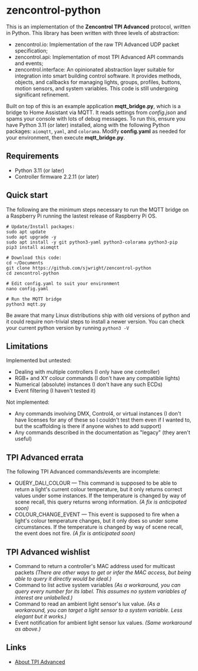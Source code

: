 # zencontrol-python

This is an implementation of the **Zencontrol TPI Advanced** protocol, written in Python. This library has been written with three levels of abstraction:

- zencontrol.io: Implementation of the raw TPI Advanced UDP packet specification;
- zencontrol.api: Implementation of most TPI Advanced API commands and events;
- zencontrol.interface: An opinionated abstraction layer suitable for integration into smart building control software. It provides methods, objects, and callbacks for managing lights, groups, profiles, buttons, motion sensors, and system variables. This code is still undergoing significant refinement.

Built on top of this is an example application **mqtt_bridge.py**, which is a bridge to Home Assistant via MQTT. It reads settings from *config.json* and spams your console with lots of debug messages. To run this, ensure you have Python 3.11 (or later) installed, along with the following Python packages: `aiomqtt`, `yaml`, and `colorama`. Modify **config.yaml** as needed for your environment, then execute **mqtt_bridge.py**.

## Requirements

* Python 3.11 (or later)
* Controller firmware 2.2.11 (or later)

## Quick start

The following are the minimum steps necessary to run the MQTT bridge on a Raspberry Pi running the lastest release of Raspberry Pi OS.

```
# Update/Install packages:
sudo apt update
sudo apt upgrade -y
sudo apt install -y git python3-yaml python3-colorama python3-pip
pip3 install aiomqtt

# Download this code:
cd ~/Documents
git clone https://github.com/sjwright/zencontrol-python
cd zencontrol-python

# Edit config.yaml to suit your environment
nano config.yaml

# Run the MQTT bridge
python3 mqtt.py
```

Be aware that many Linux distributions ship with old versions of python and it could require non-trivial steps to install a newer version. You can check your current python version by running `python3 -V`

## Limitations

Implemented but untested:
  
* Dealing with multiple controllers (I only have one controller)
* RGB+ and XY colour commands (I don't have any compatible lights)
* Numerical (absolute) instances (I don't have any such ECDs)
* Event filtering (I haven't tested it)

Not implemented:

* Any commands involving DMX, Control4, or virtual instances (I don't have licenses for any of these so I couldn't test them even if I wanted to, but the scaffolding is there if anyone wishes to add support)
* Any commands described in the documentation as "legacy" (they aren't useful)

## TPI Advanced errata

The following TPI Advanced commands/events are incomplete:

* QUERY_DALI_COLOUR — This command is supposed to be able to return a light's current colour temperature, but it only returns correct values under some instances. If the temperature is changed by way of scene recall, this query returns wrong information. _(A fix is anticipated soon)_
* COLOUR_CHANGE_EVENT — This event is supposed to fire when a light's colour temperature changes, but it only does so under some circumstances. If the temperature is changed by way of scene recall, the event does not fire. _(A fix is anticipated soon)_

## TPI Advanced wishlist

* Command to return a controller's MAC address used for multicast packets _(There are other ways to get or infer the MAC access, but being able to query it directly would be ideal.)_
* Command to list active system variables _(As a workaround, you can query every number for its label. This assumes no system variables of interest are unlabelled.)_
* Command to read an ambient light sensor's lux value. _(As a workaround, you can target a light sensor to a system variable. Less elegant but it works.)_
* Event notification for ambient light sensor lux values. _(Same workaround as above.)_

## Links

* [About TPI Advanced](https://support.zencontrol.com/hc/en-us/articles/360000337175-What-is-the-Third-Party-Interface-TPI)
